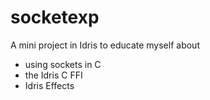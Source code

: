 # socketexp
A mini project in Idris to educate myself about
* using sockets in C
* the Idris C FFI
* Idris Effects
